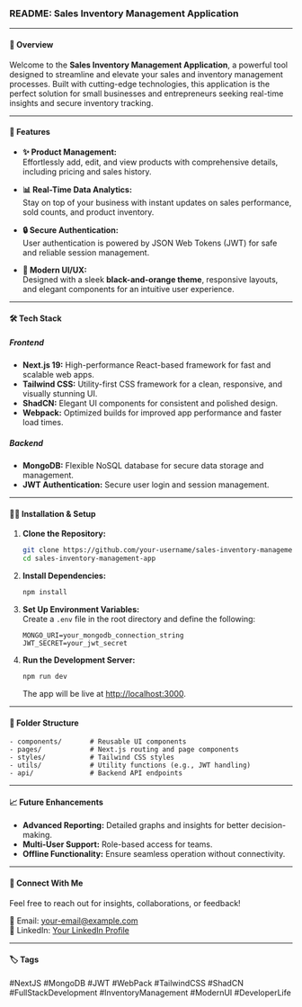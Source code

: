 ### README: Sales Inventory Management Application  

---

#### 🚀 **Overview**  
Welcome to the **Sales Inventory Management Application**, a powerful tool designed to streamline and elevate your sales and inventory management processes. Built with cutting-edge technologies, this application is the perfect solution for small businesses and entrepreneurs seeking real-time insights and secure inventory tracking.

---

#### 🌟 **Features**  
- **✨ Product Management:**  
  Effortlessly add, edit, and view products with comprehensive details, including pricing and sales history.  

- **📊 Real-Time Data Analytics:**  
  Stay on top of your business with instant updates on sales performance, sold counts, and product inventory.  

- **🔒 Secure Authentication:**  
  User authentication is powered by JSON Web Tokens (JWT) for safe and reliable session management.  

- **🎨 Modern UI/UX:**  
  Designed with a sleek **black-and-orange theme**, responsive layouts, and elegant components for an intuitive user experience.

---

#### 🛠️ **Tech Stack**  

##### **Frontend**  
- **Next.js 19:** High-performance React-based framework for fast and scalable web apps.  
- **Tailwind CSS:** Utility-first CSS framework for a clean, responsive, and visually stunning UI.  
- **ShadCN:** Elegant UI components for consistent and polished design.  
- **Webpack:** Optimized builds for improved app performance and faster load times.  

##### **Backend**  
- **MongoDB:** Flexible NoSQL database for secure data storage and management.  
- **JWT Authentication:** Secure user login and session management.  

---

#### 🧑‍💻 **Installation & Setup**  

1. **Clone the Repository:**  
   ```bash  
   git clone https://github.com/your-username/sales-inventory-management-app.git  
   cd sales-inventory-management-app  
   ```  

2. **Install Dependencies:**  
   ```bash  
   npm install  
   ```  

3. **Set Up Environment Variables:**  
   Create a `.env` file in the root directory and define the following:  
   ```env  
   MONGO_URI=your_mongodb_connection_string  
   JWT_SECRET=your_jwt_secret  
   ```  

4. **Run the Development Server:**  
   ```bash  
   npm run dev  
   ```  
   The app will be live at [http://localhost:3000](http://localhost:3000).  

---

#### 📂 **Folder Structure**  

```plaintext  
- components/       # Reusable UI components  
- pages/            # Next.js routing and page components  
- styles/           # Tailwind CSS styles  
- utils/            # Utility functions (e.g., JWT handling)  
- api/              # Backend API endpoints  
```  

---

#### 📈 **Future Enhancements**  
- **Advanced Reporting:** Detailed graphs and insights for better decision-making.  
- **Multi-User Support:** Role-based access for teams.  
- **Offline Functionality:** Ensure seamless operation without connectivity.  

---

#### 🔗 **Connect With Me**  
Feel free to reach out for insights, collaborations, or feedback!  

📧 Email: your-email@example.com  
💼 LinkedIn: [Your LinkedIn Profile](https://linkedin.com/in/your-profile)  

---

#### 🏷️ **Tags**  
#NextJS #MongoDB #JWT #WebPack #TailwindCSS #ShadCN #FullStackDevelopment #InventoryManagement #ModernUI #DeveloperLife  
